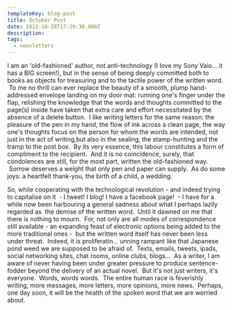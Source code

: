 ```yaml
---
templateKey: blog-post
title: October Post
date: 2012-10-28T17:29:30.000Z
description: 
tags: 
  - newsletters
---
```


I am an 'old-fashioned' author, not anti-technology (I love my Sony Vaio... it has a BIG screen!), but in the sense of being deeply committed both to books as objects for treasuring and to the tactile power of the written word.  To me no thrill can ever replace the beauty of a smooth, plump hand-addressed envelope landing on my door mat: running one's finger under the flap, relishing the knowledge that the words and thoughts committed to the page(s) inside have taken that extra care and effort necessitated by the absence of a delete button.  I like writing letters for the same reason: the pleasure of the pen in my hand, the flow of ink across a clean page, the way one's thoughts focus on the person for whom the words are intended, not just in the act of writing,but also in the sealing, the stamp-hunting and the tramp to the post box.  By its very essence, this labour constitutes a form of compliment to the recipient.  And it is no coincidence, surely, that condolences are still, for the most part, written the old-fashioned way.  Sorrow deserves a weight that only pen and paper can supply.  As do some joys: a heartfelt thank-you, the birth of a child, a wedding.

So, while cooperating with the technological revolution - and indeed trying to capitalise on it  - I tweet! I blog! I have a facebook page!  - I have for a while now been harbouring a general sadness about what I perhaps lazily regarded as  the demise of the written word.  Until it dawned on me that there is nothing to mourn.  For, not only are all modes of correspondence still available - an expanding feast of electronic options being added to the more traditional ones -  but the written word itself has never been less under threat.  Indeed, it is proliferatin... unning rampant like that Japanese pond weed we are supposed to be afraid of.  Texts, emails, tweets, ipads, social networking sites, chat rooms, online clubs, blogs...  As a writer, I am aware of never having been under greater pressure to produce sentence-fodder beyond the delivery of an actual novel.  But it's not just writers, it's everyone.  Words, words words.  The entire human race is feverishly writing, more messages, more letters, more opinions, more news.  Perhaps, one day soon, it will be the health of the spoken word that we are worried about.
